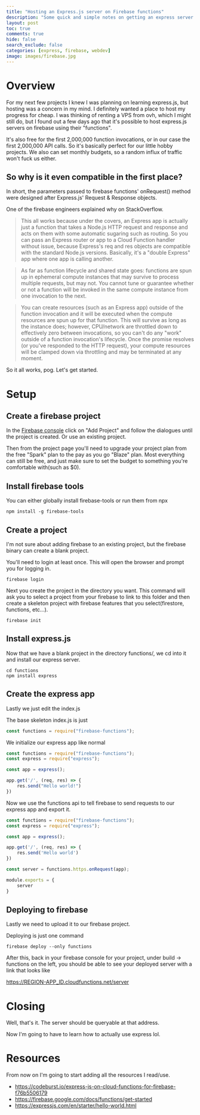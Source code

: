 ```yaml
---
title: "Hosting an Express.js server on Firebase functions"
description: "Some quick and simple notes on getting an express server running on firebase."
layout: post
toc: true
comments: true
hide: false
search_exclude: false
categories: [express, firebase, webdev]
image: images/firebase.jpg
---
```


# Overview
For my next few projects I knew I was planning on learning express.js, but hosting was a concern in my mind. I definitely wanted a place to host my progress for cheap. I was thinking of renting a VPS from ovh, which I might still do, but I found out a few days ago that it's possible to host express.js servers on firebase using their "functions". 

It's also free for the first 2,000,000 function invocations, or in our case the first 2,000,000 API calls. So it's basically perfect for our little hobby projects. We also can set monthly budgets, so a random influx of traffic won't fuck us either. 

## So why is it even compatible in the first place? 
In short, the parameters passed to firebase functions' onRequest() method were designed after Express.js' Request & Response objects.  

One of the firebase engineers explained why on StackOverflow.
> This all works because under the covers, an Express app is actually just a function that takes a Node.js HTTP request and response and acts on them with some automatic sugaring such as routing. So you can pass an Express router or app to a Cloud Function handler without issue, because Express's req and res objects are compatible with the standard Node.js versions. Basically, it's a "double Express" app where one app is calling another.

> As far as function lifecycle and shared state goes: functions are spun up in ephemeral compute instances that may survive to process multiple requests, but may not. You cannot tune or guarantee whether or not a function will be invoked in the same compute instance from one invocation to the next.

>You can create resources (such as an Express app) outside of the function invocation and it will be executed when the compute resources are spun up for that function. This will survive as long as the instance does; however, CPU/network are throttled down to effectively zero between invocations, so you can't do any "work" outside of a function invocation's lifecycle. Once the promise resolves (or you've responded to the HTTP request), your compute resources will be clamped down via throttling and may be terminated at any moment.

So it all works, pog. Let's get started.

# Setup
## Create a firebase project
In the [Firebase console](https://console.firebase.google.com) click on "Add Project" and follow the dialogues until the project is created. Or use an existing project.

Then from the project page you'll need to upgrade your project plan from the free "Spark" plan to the pay as you go "Blaze" plan. Most everything can still be free, and just make sure to set the budget to something you're comfortable with(such as $0).

## Install firebase tools
You can either globally install firebase-tools or run them from npx
```
npm install -g firebase-tools
```

## Create a project
I'm not sure about adding firebase to an existing project, but the firebase binary can create a blank project. 

You'll need to login at least once. This will open the browser and prompt you for logging in.
```
firebase login
```

Next you create the project in the directory you want. This command will ask you to select a project from your firebase to link to this folder and then create a skeleton project with firebase features that you select(firestore, functions, etc...).
```
firebase init
```

## Install express.js
Now that we have a blank project in the directory functions/, we cd into it and install our express server.  

```
cd functions
npm install express
```

## Create the express app
Lastly we just edit the index.js

The base skeleton index.js is just
```javascript
const functions = require("firebase-functions");
```

We initialize our express app like normal
```javascript
const functions = require("firebase-functions");
const express = require("express");

const app = express();

app.get('/', (req, res) => {
    res.send("Hello world!")
})
```

Now we use the functions api to tell firebase to send requests to our express app and export it.

```javascript
const functions = require("firebase-functions");
const express = require("express");

const app = express();

app.get('/', (req, res) => {
    res.send('Hello world')
})

const server = functions.https.onRequest(app);

module.exports = {
    server
}
```

## Deploying to firebase
Lastly we need to upload it to our firebase project.

Deploying is just one command
```
firebase deploy --only functions
```

After this, back in your firebase console for your project, under build -> functions on the left, you should be able to see your deployed server with a link that looks like

https://REGION-APP_ID.cloudfunctions.net/server 

# Closing
Well, that's it. The server should be queryable at that address. 

Now I'm going to have to learn how to actually use express lol.


# Resources
From now on I'm going to start adding all the resources I read/use.
- https://codeburst.io/express-js-on-cloud-functions-for-firebase-f76b5506179
- https://firebase.google.com/docs/functions/get-started
- https://expressjs.com/en/starter/hello-world.html